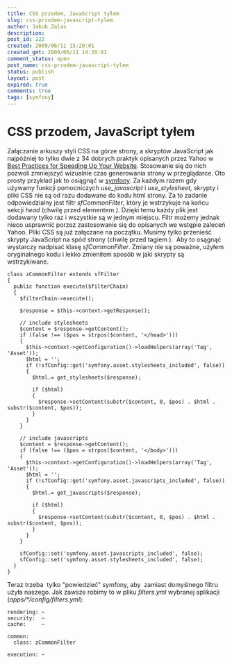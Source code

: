 ```yaml
---
title: CSS przodem, JavaScript tyłem
slug: css-przodem-javascript-tylem
author: Jakub Zalas
description: 
post_id: 222
created: 2009/06/11 15:20:01
created_gmt: 2009/06/11 14:20:01
comment_status: open
post_name: css-przodem-javascript-tylem
status: publish
layout: post
expired: true
comments: true
tags: [symfony]
---
```


<!--Załączanie arkuszy styli CSS na górze strony, a skryptów JavaScript jak najpóźniej to tylko dwie z 34 dobrych praktyk opisanych przez Yahoo w Best Practices for Speeding Up Your Website. Stosowanie się do nich pozwoli zmniejszyć wizualnie czas generowania strony w przeglądarce. Oto prosty przykład jak to osiągnąć w symfony.-->

# CSS przodem, JavaScript tyłem

Załączanie arkuszy styli CSS na górze strony, a skryptów JavaScript jak najpóźniej to tylko dwie z 34 dobrych praktyk opisanych przez Yahoo w [Best Practices for Speeding Up Your Website](http://developer.yahoo.com/performance/rules.html). Stosowanie się do nich pozwoli zmniejszyć wizualnie czas generowania strony w przeglądarce. Oto prosty przykład jak to osiągnąć w [symfony](http://www.symfony-project.org/). Za każdym razem gdy używamy funkcji pomocniczych _use_javascript_ i _use_stylesheet,_ skrypty i pliki CSS nie są od razu dodawane do kodu html strony. Za to zadanie odpowiedzialny jest filtr _sfCommonFilter_, który je wstrzykuje na końcu sekcji _head_ (chwilę przed elementem _</head>)_. Dzięki temu każdy plik jest dodawany tylko raz i wszystkie są w jednym miejscu. Filtr możemy jednak nieco usprawnić porzez zastosowanie się do opisanych we wstępie zaleceń Yahoo. Pliki CSS są już załączane na początku. Musimy tylko przenieść skrypty JavaScript na spód strony (chwilę przed tagiem _</body>_).  Aby to osągnąć wystarczy nadpisać klasę _sfCommonFilter_. Zmiany nie są poważne, użyłem oryginalnego kodu i lekko zmieniłem sposób w jaki skrypty są wstrzykiwane. 
    
    
    class zCommonFilter extends sfFilter
    {
      public function execute($filterChain)
      {
        $filterChain->execute();
    
        $response = $this->context->getResponse();
    
        // include stylesheets
        $content = $response->getContent();
        if (false !== ($pos = strpos($content, '</head>')))
        {
          $this->context->getConfiguration()->loadHelpers(array('Tag', 'Asset'));
          $html = '';
          if (!sfConfig::get('symfony.asset.stylesheets_included', false))
          {
            $html.= get_stylesheets($response);
    
            if ($html)
            {
              $response->setContent(substr($content, 0, $pos) . $html . substr($content, $pos));
            }
          }
        }
    
        // include javascripts
        $content = $response->getContent();
        if (false !== ($pos = strpos($content, '</body>')))
        {
          $this->context->getConfiguration()->loadHelpers(array('Tag', 'Asset'));
          $html = '';
          if (!sfConfig::get('symfony.asset.javascripts_included', false))
          {
            $html.= get_javascripts($response);
    
            if ($html)
            {
              $response->setContent(substr($content, 0, $pos) . $html . substr($content, $pos));
            }
          }
        }
    
        sfConfig::set('symfony.asset.javascripts_included', false);
        sfConfig::set('symfony.asset.stylesheets_included', false);
      }
    }

Teraz trzeba  tylko "powiedzieć" symfony, aby  zamiast domyślnego filtru użyła naszego. Jak zawsze robimy to w pliku _filters.yml_ wybranej aplikacji (_apps/*/config/filters.yml_): 
    
    
    rendering: ~
    security:  ~
    cache:     ~
    
    common:
      class: zCommonFilter
    
    execution: ~
